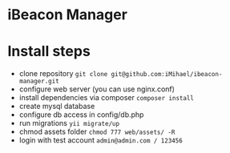 iBeacon Manager
=============================

Install steps
=============================
- clone repository `git clone git@github.com:iMihael/ibeacon-manager.git`
- configure web server (you can use nginx.conf)
- install dependencies via composer `composer install`
- create mysql database
- configure db access in config/db.php
- run migrations `yii migrate/up`
- chmod assets folder `chmod 777 web/assets/ -R`
- login with test account `admin@admin.com / 123456`